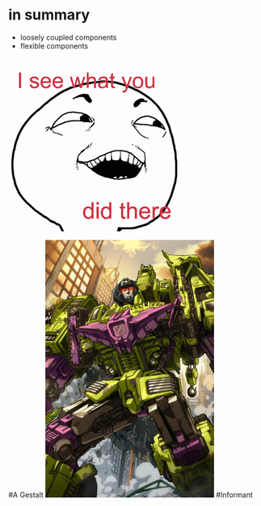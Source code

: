 <!SLIDE subsection>
# in summary

<!SLIDE bullets incremental>

* loosely coupled components
* flexible components

<!SLIDE center>

![I see](../img/i-see-what-you-did-there.png)

<!SLIDE center>

#A Gestalt
![Devastator](../img/devastator-oh-yea.png)
#Informant
